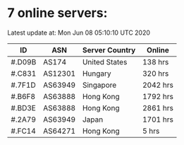 # 7 online servers:

Latest update at: Mon Jun 08 05:10:10 UTC 2020

| ID | ASN | Server Country | Online |
| -- | --- | -------------- | ------ |
| #.D09B | AS174 | United States | 138 hrs |
| #.C831 | AS12301 | Hungary | 320 hrs |
| #.7F1D | AS63949 | Singapore | 2042 hrs |
| #.B6F8 | AS63888 | Hong Kong | 1792 hrs |
| #.BD3E | AS63888 | Hong Kong | 2861 hrs |
| #.2A79 | AS63949 | Japan | 1701 hrs |
| #.FC14 | AS64271 | Hong Kong | 5 hrs |

